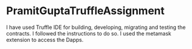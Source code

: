 # PramitGuptaTruffleAssignment

I have used Truffle IDE for building, developing, migrating and testing the contracts. I followed the instructions to do so. I used the metamask extension to access the Dapps. 
